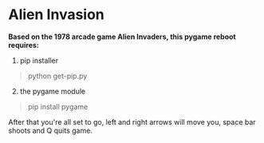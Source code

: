 # Alien Invasion

**Based on the 1978 arcade game Alien Invaders, this pygame reboot requires:**

1. pip installer

> python get-pip.py

2. the pygame module

> pip install pygame

After that you're all set to go, left and right arrows will move you, space bar shoots and Q quits game.
